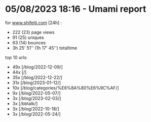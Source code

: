 # 05/08/2023 18:16 - Umami report
for www.shifeiti.com [24h] :

 - 222 (23) page views
 - 91 (25) uniques
 - 63 (14) bounces
 - 3h 25' 51'' (1h 17' 45'') totaltime


top 10 urls:
 - 49x [/blog/2022-12-09/]
 - 44x [/]
 - 35x [/blog/2022-12-22/]
 - 31x [/blog/2023-01-12/]
 - 10x [/blog/categories/%E6%8A%80%E6%9C%AF/]
 - 9x [/blog/2022-05-07/]
 - 3x [/blog/2023-02-03/]
 - 3x [/bbtalk/]
 - 3x [/blog/2022-10-18/]
 - 3x [/blog/2022-05-24/]



